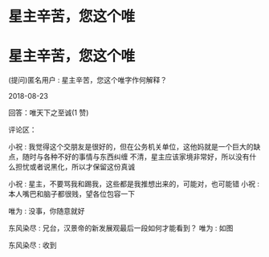 # 星主辛苦，您这个唯

# 星主辛苦，您这个唯

(提问)匿名用户 : 星主辛苦，您这个唯字作何解释？

2018-08-23

回答：唯天下之至诚(1 赞)

评论区：

小祝 : 我觉得这个交朋友是很好的，但在公务机关单位，这他妈就是一个巨大的缺点，随时与各种不好的事情与东西纠缠 不清，星主应该家境非常好，所以没有什么担忧或者说黑化，所以才保留这份真诚

小祝 : 星主，不要骂我和踢我，这些都是我推想出来的，可能对，也可能错 小祝 : 本人嘴巴和脑子都很贱，望各位包容一下

唯为 : 没事，你随意就好

东风染尽 : 兄台，汉景帝的新发展观最后一段如何才能看到？ 唯为 : 如图

东风染尽 : 收到